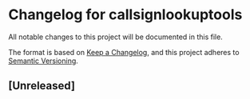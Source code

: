 # Changelog for callsignlookuptools
All notable changes to this project will be documented in this file.

The format is based on [Keep a Changelog](https://keepachangelog.com/en/1.0.0/),
and this project adheres to [Semantic Versioning](https://semver.org/spec/v2.0.0.html).


## [Unreleased]


<!--
[Unreleased]: https://github.com/miaowware/callsignlookuptools/compare/1.0.0...HEAD
[1.0.0]: https://github.com/miaowware/callsignlookuptools/releases/tag/1.0.0
-->